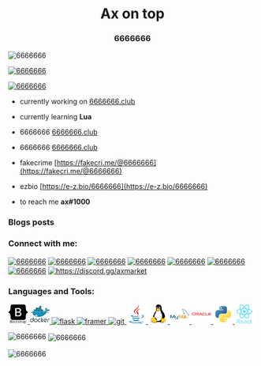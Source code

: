 <h1 align="center">Ax on top</h1>
<h3 align="center">6666666</h3>

<p align="left"> <img src="https://komarev.com/ghpvc/?username=6666666&label=Profile%20views&color=0e75b6&style=flat" alt="6666666" /> </p>

<p align="left"> <a href="https://github.com/ryo-ma/github-profile-trophy"><img src="https://github-profile-trophy.vercel.app/?username=6666666" alt="6666666" /></a> </p>

<p align="left"> <a href="https://twitter.com/6666666" target="blank"><img src="https://img.shields.io/twitter/follow/6666666?logo=twitter&style=for-the-badge" alt="6666666" /></a> </p>

- currently working on [6666666.club](https://discord.gg/axmarket)

- currently learning **Lua**

- 6666666 [6666666.club](https://discord.gg/axmarket)

- 6666666 [6666666.club](https://discord.gg/axmarket)

- fakecrime [https://fakecri.me/@6666666](https://fakecri.me/@6666666)

- ezbio [https://e-z.bio/6666666](https://e-z.bio/6666666)

- to reach me **ax#1000**

### Blogs posts
<!-- BLOG-POST-LIST:START -->
<!-- BLOG-POST-LIST:END -->

<h3 align="left">Connect with me:</h3>
<p align="left">
<a href="https://codepen.io/6666666" target="blank"><img align="center" src="https://raw.githubusercontent.com/rahuldkjain/github-profile-readme-generator/master/src/images/icons/Social/codepen.svg" alt="6666666" height="30" width="40" /></a>
<a href="https://dev.to/6666666" target="blank"><img align="center" src="https://raw.githubusercontent.com/rahuldkjain/github-profile-readme-generator/master/src/images/icons/Social/devto.svg" alt="6666666" height="30" width="40" /></a>
<a href="https://twitter.com/6666666" target="blank"><img align="center" src="https://raw.githubusercontent.com/rahuldkjain/github-profile-readme-generator/master/src/images/icons/Social/twitter.svg" alt="6666666" height="30" width="40" /></a>
<a href="https://stackoverflow.com/users/6666666" target="blank"><img align="center" src="https://raw.githubusercontent.com/rahuldkjain/github-profile-readme-generator/master/src/images/icons/Social/stack-overflow.svg" alt="6666666" height="30" width="40" /></a>
<a href="https://kaggle.com/6666666" target="blank"><img align="center" src="https://raw.githubusercontent.com/rahuldkjain/github-profile-readme-generator/master/src/images/icons/Social/kaggle.svg" alt="6666666" height="30" width="40" /></a>
<a href="https://instagram.com/6666666" target="blank"><img align="center" src="https://raw.githubusercontent.com/rahuldkjain/github-profile-readme-generator/master/src/images/icons/Social/instagram.svg" alt="6666666" height="30" width="40" /></a>
<a href="https://www.youtube.com/c/6666666" target="blank"><img align="center" src="https://raw.githubusercontent.com/rahuldkjain/github-profile-readme-generator/master/src/images/icons/Social/youtube.svg" alt="6666666" height="30" width="40" /></a>
<a href="https://discord.gg/https://discord.gg/axmarket" target="blank"><img align="center" src="https://raw.githubusercontent.com/rahuldkjain/github-profile-readme-generator/master/src/images/icons/Social/discord.svg" alt="https://discord.gg/axmarket" height="30" width="40" /></a>
</p>

<h3 align="left">Languages and Tools:</h3>
<p align="left"> <a href="https://getbootstrap.com" target="_blank" rel="noreferrer"> <img src="https://raw.githubusercontent.com/devicons/devicon/master/icons/bootstrap/bootstrap-plain-wordmark.svg" alt="bootstrap" width="40" height="40"/> </a> <a href="https://www.docker.com/" target="_blank" rel="noreferrer"> <img src="https://raw.githubusercontent.com/devicons/devicon/master/icons/docker/docker-original-wordmark.svg" alt="docker" width="40" height="40"/> </a> <a href="https://flask.palletsprojects.com/" target="_blank" rel="noreferrer"> <img src="https://www.vectorlogo.zone/logos/pocoo_flask/pocoo_flask-icon.svg" alt="flask" width="40" height="40"/> </a> <a href="https://www.framer.com/" target="_blank" rel="noreferrer"> <img src="https://www.vectorlogo.zone/logos/framer/framer-icon.svg" alt="framer" width="40" height="40"/> </a> <a href="https://git-scm.com/" target="_blank" rel="noreferrer"> <img src="https://www.vectorlogo.zone/logos/git-scm/git-scm-icon.svg" alt="git" width="40" height="40"/> </a> <a href="https://www.java.com" target="_blank" rel="noreferrer"> <img src="https://raw.githubusercontent.com/devicons/devicon/master/icons/java/java-original.svg" alt="java" width="40" height="40"/> </a> <a href="https://www.linux.org/" target="_blank" rel="noreferrer"> <img src="https://raw.githubusercontent.com/devicons/devicon/master/icons/linux/linux-original.svg" alt="linux" width="40" height="40"/> </a> <a href="https://www.mysql.com/" target="_blank" rel="noreferrer"> <img src="https://raw.githubusercontent.com/devicons/devicon/master/icons/mysql/mysql-original-wordmark.svg" alt="mysql" width="40" height="40"/> </a> <a href="https://www.oracle.com/" target="_blank" rel="noreferrer"> <img src="https://raw.githubusercontent.com/devicons/devicon/master/icons/oracle/oracle-original.svg" alt="oracle" width="40" height="40"/> </a> <a href="https://www.python.org" target="_blank" rel="noreferrer"> <img src="https://raw.githubusercontent.com/devicons/devicon/master/icons/python/python-original.svg" alt="python" width="40" height="40"/> </a> <a href="https://reactjs.org/" target="_blank" rel="noreferrer"> <img src="https://raw.githubusercontent.com/devicons/devicon/master/icons/react/react-original-wordmark.svg" alt="react" width="40" height="40"/> </a> </p>

<p><img align="left" src="https://github-readme-stats.vercel.app/api/top-langs?username=6666666&show_icons=true&locale=en&layout=compact" alt="6666666" /></p>

<p>&nbsp;<img align="center" src="https://github-readme-stats.vercel.app/api?username=6666666&show_icons=true&locale=en" alt="6666666" /></p>

<p><img align="center" src="https://github-readme-streak-stats.herokuapp.com/?user=6666666&" alt="6666666" /></p>
